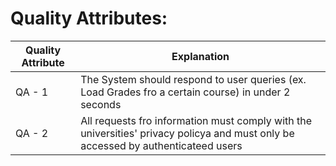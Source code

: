 # Quality Attributes:

| Quality Attribute | Explanation |
|-------------------|-------------|
| QA - 1 | The System should respond to user queries (ex. Load Grades fro a certain course) in under 2 seconds | 
| QA - 2 | All requests fro information must comply with the universities' privacy policya and must only be accessed by authenticateed users | 
